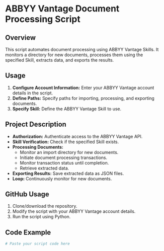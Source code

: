 # ABBYY Vantage Document Processing Script

## Overview
This script automates document processing using ABBYY Vantage Skills. It monitors a directory for new documents, processes them using the specified Skill, extracts data, and exports the results.

## Usage
1. **Configure Account Information:** Enter your ABBYY Vantage account details in the script.
2. **Define Paths:** Specify paths for importing, processing, and exporting documents.
3. **Specify Skill:** Define the ABBYY Vantage Skill to use.

## Project Description
- **Authorization:** Authenticate access to the ABBYY Vantage API.
- **Skill Verification:** Check if the specified Skill exists.
- **Processing Documents:**
  - Monitor an import directory for new documents.
  - Initiate document processing transactions.
  - Monitor transaction status until completion.
  - Retrieve extracted data.
- **Exporting Results:** Save extracted data as JSON files.
- **Loop:** Continuously monitor for new documents.

## GitHub Usage
1. Clone/download the repository.
2. Modify the script with your ABBYY Vantage account details.
3. Run the script using Python.

## Code Example
```python
# Paste your script code here
